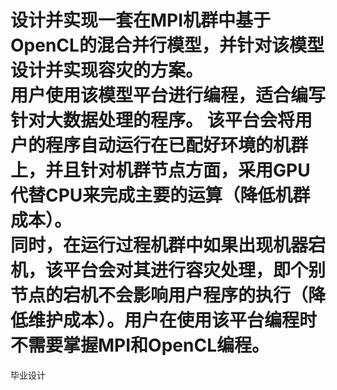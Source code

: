 设计并实现一套在MPI机群中基于OpenCL的混合并行模型，并针对该模型设计并实现容灾的方案。  
用户使用该模型平台进行编程，适合编写针对大数据处理的程序。  该平台会将用户的程序自动运行在已配好环境的机群上，并且针对机群节点方面，采用GPU代替CPU来完成主要的运算（降低机群成本）。  
同时，在运行过程机群中如果出现机器宕机，该平台会对其进行容灾处理，即个别节点的宕机不会影响用户程序的执行（降低维护成本）。用户在使用该平台编程时不需要掌握MPI和OpenCL编程。  
=========

毕业设计
